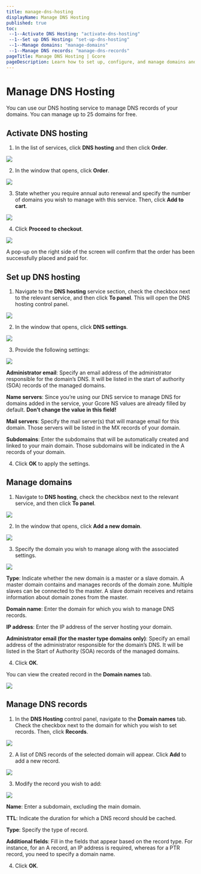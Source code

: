 ```yaml
---
title: manage-dns-hosting
displayName: Manage DNS Hosting
published: true
toc:
 --1--Activate DNS Hosting: "activate-dns-hosting"
 --1--Set up DNS Hosting: "set-up-dns-hosting"
 --1--Manage domains: "manage-domains"
 --1--Manage DNS records: "manage-dns-records"
pageTitle: Manage DNS Hosting | Gcore
pageDescription: Learn how to set up, configure, and manage domains and DNS records.
---
```

# Manage DNS Hosting

You can use our DNS hosting service to manage DNS records of your domains. You can manage up to 25 domains for free.

## Activate DNS hosting

1. In the list of services, click **DNS hosting** and then click **Order**.

<img src="https://assets.gcore.pro/docs/hosting/other-services/dns-hosting/manage-dns-hosting/1-order.png">

2. In the window that opens, click **Order**.

<img src="https://assets.gcore.pro/docs/hosting/other-services/dns-hosting/manage-dns-hosting/2-order.png">

3. State whether you require annual auto renewal and specify the number of domains you wish to manage with this service. Then, click **Add to cart**.

<img src="https://assets.gcore.pro/docs/hosting/other-services/dns-hosting/manage-dns-hosting/3-add-to-cart.png">

4. Click **Proceed to checkout**.

<img src="https://assets.gcore.pro/docs/hosting/other-services/dns-hosting/manage-dns-hosting/3-proceed-to-checkout.png">

A pop-up on the right side of the screen will confirm that the order has been successfully placed and paid for.

## Set up DNS hosting

1. Navigate to the **DNS hosting** service section, check the checkbox next to the relevant service, and then click **To panel**. This will open the DNS hosting control panel.

<img src="https://assets.gcore.pro/docs/hosting/other-services/dns-hosting/manage-dns-hosting/4-to-panel.png">

2. In the window that opens, click **DNS settings**.

<img src="https://assets.gcore.pro/docs/hosting/other-services/dns-hosting/manage-dns-hosting/5-dns-settings.png">

3. Provide the following settings:

<img src="https://assets.gcore.pro/docs/hosting/other-services/dns-hosting/manage-dns-hosting/6-dns-creation-settings.png">

**Administrator email**: Specify an email address of the administrator responsible for the domain’s DNS. It will be listed in the start of authority (SOA) records of the managed domains.

**Name servers**: Since you’re using our DNS service to manage DNS for domains added in the service, your Gcore NS values are already filled by default. **Don’t change the value in this field!**

**Mail servers**: Specify the mail server(s) that will manage email for this domain. Those servers will be listed in the MX records of your domain.

**Subdomains**: Enter the subdomains that will be automatically created and linked to your main domain. Those subdomains will be indicated in the A records of your domain.

4. Click **OK** to apply the settings.

## Manage domains

1. Navigate to **DNS hosting**, check the checkbox next to the relevant service, and then click **To panel**.

<img src="https://assets.gcore.pro/docs/hosting/other-services/dns-hosting/manage-dns-hosting/4-to-panel.png">

2. In the window that opens, click **Add a new domain**.

<img src="https://assets.gcore.pro/docs/hosting/other-services/dns-hosting/manage-dns-hosting/7-add-a-new-domain.png">

3. Specify the domain you wish to manage along with the associated settings.

<img src="https://assets.gcore.pro/docs/hosting/other-services/dns-hosting/manage-dns-hosting/8-add-a-new-domain.png">

**Type**: Indicate whether the new domain is a master or a slave domain. A master domain contains and manages records of the domain zone. Multiple slaves can be connected to the master. A slave domain receives and retains information about domain zones from the master.

**Domain name**: Enter the domain for which you wish to manage DNS records.

**IP address**: Enter the IP address of the server hosting your domain.

**Administrator email (for the master type domains only)**: Specify an email address of the administrator responsible for the domain’s DNS. It will be listed in the Start of Authority (SOA) records of the managed domains.

4. Click **OK**.

You can view the created record in the **Domain names** tab.

<img src="https://assets.gcore.pro/docs/hosting/other-services/dns-hosting/manage-dns-hosting/8-domain-names.png">

## Manage DNS records

1. In the **DNS Hosting** control panel, navigate to the **Domain names** tab. Check the checkbox next to the domain for which you wish to set records. Then, click **Records**.

<img src="https://assets.gcore.pro/docs/hosting/other-services/dns-hosting/manage-dns-hosting/8-domain-names.png">

2. A list of DNS records of the selected domain will appear. Click **Add** to add a new record.

<img src="https://assets.gcore.pro/docs/hosting/other-services/dns-hosting/manage-dns-hosting/10-add.png">

3. Modify the record you wish to add:

<img src="https://assets.gcore.pro/docs/hosting/other-services/dns-hosting/manage-dns-hosting/11-add-a-new-dns-record.png">

**Name**: Enter a subdomain, excluding the main domain.

**TTL**: Indicate the duration for which a DNS record should be cached.

**Type**: Specify the type of record.

**Additional fields**: Fill in the fields that appear based on the record type. For instance, for an A record, an IP address is required, whereas for a PTR record, you need to specify a domain name.

4. Click **OK**.